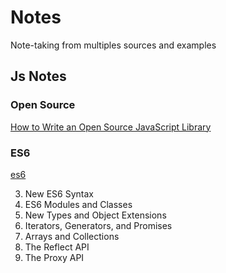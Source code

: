 # <b>Notes</b>
Note-taking from multiples sources and examples

## Js Notes

### Open Source

[How to Write an Open Source JavaScript Library](https://github.com/MABelanger/notes/blob/master/micro-library)

### ES6
[es6](https://github.com/MABelanger/notes/tree/master/es6)

3. New ES6 Syntax
4. ES6 Modules and Classes
5. New Types and Object Extensions
6. Iterators, Generators, and Promises
7. Arrays and Collections
8. The Reflect API
9. The Proxy API
